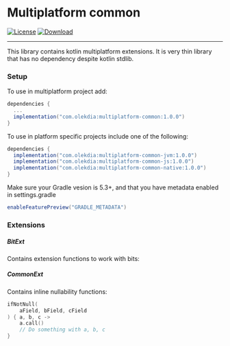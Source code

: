 # Multiplatform common

[![License](https://img.shields.io/badge/License-Apache%202.0-blue.svg)](https://opensource.org/licenses/Apache-2.0) 
[ ![Download](https://api.bintray.com/packages/olekdia/olekdia/multiplatform-common/images/download.svg?version=1.0.0) ](https://bintray.com/olekdia/olekdia/multiplatform-common/1.0.0/link)

---

This library contains kotlin multiplatform extensions.
It is very thin library that has no dependency despite kotlin stdlib.

### Setup

To use in multiplatform project add:

```gradle
dependencies {
  ...
  implementation("com.olekdia:multiplatform-common:1.0.0")
}
```

To use in platform specific projects include one of the following:
```gradle
dependencies {
  implementation("com.olekdia:multiplatform-common-jvm:1.0.0")
  implementation("com.olekdia:multiplatform-common-js:1.0.0")
  implementation("com.olekdia:multiplatform-common-native:1.0.0")
}
```

Make sure your Gradle vesion is 5.3+, and that you have metadata enabled in settings.gradle

```gradle
enableFeaturePreview("GRADLE_METADATA")
```

### Extensions

##### BitExt
Contains extension functions to work with bits:

##### CommonExt
Contains inline nullability functions:
```kotlin
ifNotNull(
    aField, bField, cField
) { a, b, c ->
    a.call()
    // Do something with a, b, c
}
```
